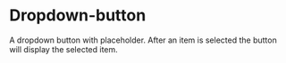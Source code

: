 # Dropdown-button
A dropdown button with placeholder. After an item is selected the button will display the selected item.

